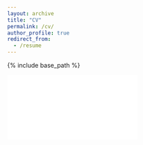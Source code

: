 ```yaml
---
layout: archive
title: "CV"
permalink: /cv/
author_profile: true
redirect_from:
  - /resume
---
```


{% include base_path %}

![My Resumé](/files/resume.pdf)
